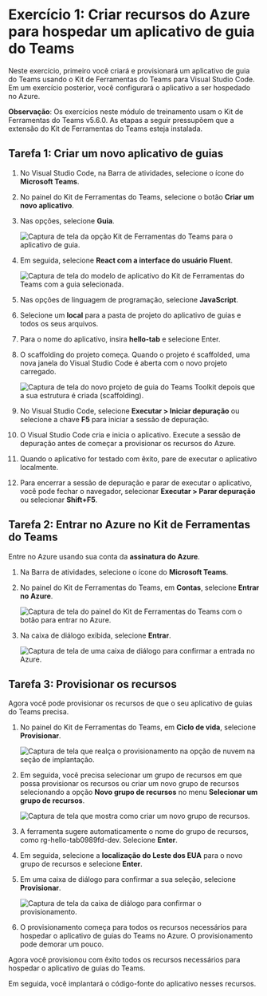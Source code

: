 # Exercício 1: Criar recursos do Azure para hospedar um aplicativo de guia do Teams

Neste exercício, primeiro você criará e provisionará um aplicativo de guia do Teams usando o Kit de Ferramentas do Teams para Visual Studio Code. Em um exercício posterior, você configurará o aplicativo a ser hospedado no Azure.

**Observação**:  Os exercícios neste módulo de treinamento usam o Kit de Ferramentas do Teams v5.6.0. As etapas a seguir pressupõem que a extensão do Kit de Ferramentas do Teams esteja instalada.

## Tarefa 1: Criar um novo aplicativo de guias

1. No Visual Studio Code, na Barra de atividades, selecione o ícone do **Microsoft Teams**.

1. No painel do Kit de Ferramentas do Teams, selecione o botão **Criar um novo aplicativo**.

1. Nas opções, selecione **Guia**.

    ![Captura de tela da opção Kit de Ferramentas do Teams para o aplicativo de guia.](../../media/create-teams-tab-app.png)

1. Em seguida, selecione **React com a interface do usuário Fluent**.

    ![Captura de tela do modelo de aplicativo do Kit de Ferramentas do Teams com a guia selecionada.](../../media/create-teams-tab-react.png)

1. Nas opções de linguagem de programação, selecione **JavaScript**.

1. Selecione um **local** para a pasta de projeto do aplicativo de guias e todos os seus arquivos.

1. Para o nome do aplicativo, insira **hello-tab** e selecione Enter.

1. O scaffolding do projeto começa. Quando o projeto é scaffolded, uma nova janela do Visual Studio Code é aberta com o novo projeto carregado.

    ![Captura de tela do novo projeto de guia do Teams Toolkit depois que a sua estrutura é criada (scaffolding).](../../media/new-tab-project.png)

1. No Visual Studio Code, selecione **Executar > Iniciar depuração** ou selecione a chave **F5** para iniciar a sessão de depuração.

1. O Visual Studio Code cria e inicia o aplicativo. Execute a sessão de depuração antes de começar a provisionar os recursos do Azure.

1. Quando o aplicativo for testado com êxito, pare de executar o aplicativo localmente.

1. Para encerrar a sessão de depuração e parar de executar o aplicativo, você pode fechar o navegador, selecionar **Executar > Parar depuração** ou selecionar **Shift+F5**.

## Tarefa 2: Entrar no Azure no Kit de Ferramentas do Teams

Entre no Azure usando sua conta da **assinatura do Azure**.

1. Na Barra de atividades, selecione o ícone do **Microsoft Teams**.

1. No painel do Kit de Ferramentas do Teams, em **Contas**, selecione **Entrar no Azure**.

    ![Captura de tela do painel do Kit de Ferramentas do Teams com o botão para entrar no Azure.](../../media/sign-into-azure.png)

1. Na caixa de diálogo exibida, selecione **Entrar**.

    ![Captura de tela de uma caixa de diálogo para confirmar a entrada no Azure.](../../media/sign-into-azure-alert.png)

## Tarefa 3: Provisionar os recursos

Agora você pode provisionar os recursos de que o seu aplicativo de guias do Teams precisa.

1. No painel do Kit de Ferramentas do Teams, em **Ciclo de vida**, selecione **Provisionar**.

    ![Captura de tela que realça o provisionamento na opção de nuvem na seção de implantação.](../../media/provision-start.png)

1. Em seguida, você precisa selecionar um grupo de recursos em que possa provisionar os recursos ou criar um novo grupo de recursos selecionando a opção **Novo grupo de recursos** no menu **Selecionar um grupo de recursos**.

    ![Captura de tela que mostra como criar um novo grupo de recursos.](../../media/resource-group.png)

1. A ferramenta sugere automaticamente o nome do grupo de recursos, como rg-hello-tab0989fd-dev. Selecione **Enter**.

1. Em seguida, selecione a **localização do Leste dos EUA** para o novo grupo de recursos e selecione **Enter**.

1. Em uma caixa de diálogo para confirmar a sua seleção, selecione **Provisionar**.

    ![Captura de tela da caixa de diálogo para confirmar o provisionamento.](../../media/provision-confirm.png)

1. O provisionamento começa para todos os recursos necessários para hospedar o aplicativo de guias do Teams no Azure. O provisionamento pode demorar um pouco.

Agora você provisionou com êxito todos os recursos necessários para hospedar o aplicativo de guias do Teams.

Em seguida, você implantará o código-fonte do aplicativo nesses recursos.
